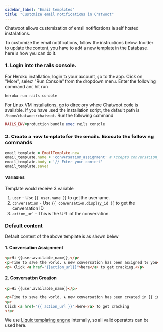 ```yaml
---
sidebar_label: "Email templates"
title: "Customize email notifications in Chatwoot"
---
```


Chatwoot allows customization of email notifications in self hosted installations.

To customize the email notifications, follow the instructions below. Inorder to update the content, you have to add a new template in the Database, here is how you can do it.

### 1. Login into the rails console.

For Heroku installation, login to your account, go to the app. Click on "More", select "Run Console" from the dropdown menu. Enter the following command and hit run

```rb
heroku run rails console
```

For Linux VM installations, go to directory where Chatwoot code is available. If you have used the installation script, the default path is `/home/chatwoot/chatwoot`. Run the following command.

```rb
RAILS_ENV=production bundle exec rails console
```

### 2. Create a new template for the emails. Execute the following commands.

```rb
email_template = EmailTemplate.new
email_template.name = 'conversation_assignment' # Accepts conversation_assignment, conversation_creation
email_template.body = '// Enter your content'
email_template.save!
```

#### Variables

Template would receive 3 variable

1. `user` - Use `{{ user.name }}` to get the username.
2. `conversation` - Use `{{ conversation.display_id }}` to get the conversation ID
3. `action_url` - This is the URL of the conversation.

### Default content

Default content of the above template is as shown below

#### 1. Conversation Assignment

```html
<p>Hi {{user.available_name}},</p>
<p>Time to save the world. A new conversation has been assigned to you</p>
<p> Click <a href="{{action_url}}">here</a> to get cracking.</p>
```

#### 2. Conversation Creation

```html
<p>Hi {{user.available_name}}</p>

<p>Time to save the world. A new conversation has been created in {{ inbox.name }}</p>
<p>
Click <a href="{{ action_url }}">here</a> to get cracking.
</p>
```

We use [Liquid templating engine](https://shopify.github.io/liquid/) internally, so all valid operators can be used here.
